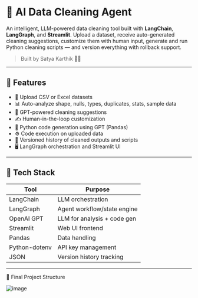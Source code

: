 # 🧼 AI Data Cleaning Agent

An intelligent, LLM-powered data cleaning tool built with **LangChain**, **LangGraph**, and **Streamlit**. Upload a dataset, receive auto-generated cleaning suggestions, customize them with human input, generate and run Python cleaning scripts — and version everything with rollback support.

> Built by Satya Karthik 👨‍💻

---

## 🎯 Features

- 📁 Upload CSV or Excel datasets
- 📊 Auto-analyze shape, nulls, types, duplicates, stats, sample data
- 🤖 GPT-powered cleaning suggestions
- ✍️ Human-in-the-loop customization
- 🧾 Python code generation using GPT (Pandas)
- ⚙️ Code execution on uploaded data
- 💾 Versioned history of cleaned outputs and scripts
- 🖥️ LangGraph orchestration and Streamlit UI

---

## 🧰 Tech Stack

| Tool        | Purpose                     |
|-------------|-----------------------------|
| LangChain   | LLM orchestration            |
| LangGraph   | Agent workflow/state engine  |
| OpenAI GPT  | LLM for analysis + code gen  |
| Streamlit   | Web UI frontend              |
| Pandas      | Data handling                |
| Python-dotenv | API key management         |
| JSON        | Version history tracking     |

---

📂 Final Project Structure

![image](https://github.com/user-attachments/assets/d502533c-b946-484d-8182-9d6a2400616d)

